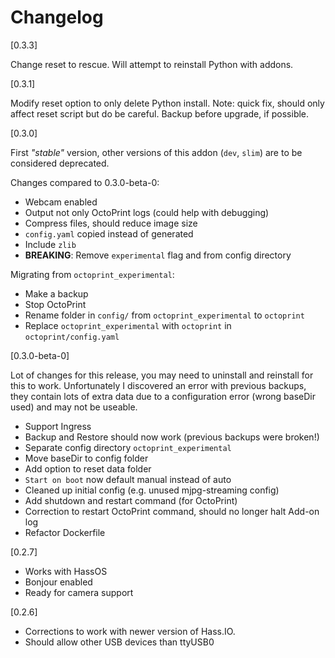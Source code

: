 # Changelog

[0.3.3]

Change reset to rescue. Will attempt to reinstall Python with addons.

[0.3.1]

Modify reset option to only delete Python install.
Note: quick fix, should only affect reset script but do be careful. Backup before upgrade, if possible.

[0.3.0]

First _"stable"_ version, other versions of this addon (`dev`, `slim`) are to be considered deprecated.

Changes compared to 0.3.0-beta-0:
- Webcam enabled
- Output not only OctoPrint logs (could help with debugging)
- Compress files, should reduce image size
- `config.yaml` copied instead of generated
- Include `zlib`
- **BREAKING**: Remove `experimental` flag and from config directory

Migrating from `octoprint_experimental`:
- Make a backup
- Stop OctoPrint
- Rename folder in `config/` from `octoprint_experimental` to `octoprint`
- Replace `octoprint_experimental` with `octoprint` in `octoprint/config.yaml`

[0.3.0-beta-0]

Lot of changes for this release, you may need to uninstall and reinstall for this to work. Unfortunately I discovered an error with previous backups, they contain lots of extra data due to a configuration error (wrong baseDir used) and may not be useable.

- Support Ingress
- Backup and Restore should now work (previous backups were broken!)
- Separate config directory `octoprint_experimental`
- Move baseDir to config folder
- Add option to reset data folder
- `Start on boot` now default manual instead of auto
- Cleaned up initial config (e.g. unused mjpg-streaming config)
- Add shutdown and restart command (for OctoPrint)
- Correction to restart OctoPrint command, should no longer halt Add-on log
- Refactor Dockerfile

[0.2.7]
- Works with HassOS
- Bonjour enabled
- Ready for camera support

[0.2.6]
- Corrections to work with newer version of Hass.IO.
- Should allow other USB devices than ttyUSB0
